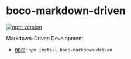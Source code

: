 # boco-markdown-driven

[![npm version](https://badge.fury.io/js/boco-markdown-driven.svg)](https://badge.fury.io/js/boco-markdown-driven)

Markdown-Driven Development.

* [npm](http://npmjs.org): `npm install boco-markdown-driven`
